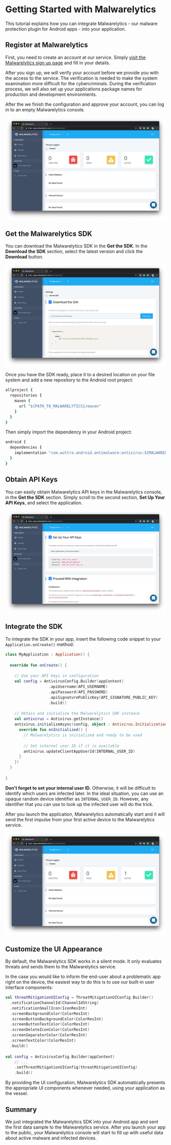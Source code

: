 # Getting Started with Malwarelytics

This tutorial explains how you can integrate Malwarelytics - our malware protection plugin for Android apps - into your application.

## Register at Malwarelytics

First, you need to create an account at our service. Simply [visit the Malwarelytics sign up page](https://www.wultra.com/malwarelytics-signup) and fill in your details.

After you sign up, we will verify your account before we provide you with the access to the service. The verification is needed to make the system examination more difficult for the cybercriminals. During the verification process, we will also set up your applications package names for production and development environments.

After the we finish the configuration and approve your account, you can log in to an empty Malwarelytics console.

![ Empty Malwarelytics Console ](img/01.png)

## Get the Malwarelytics SDK

You can download the Malwarelytics SDK in the **Get the SDK**. In the **Download the SDK** section, select the latest version and click the **Download** button.

![ Downloading the SDK ](img/02.png)

Once you have the SDK ready, place it to a desired location on your file system and add a new repository to the Android root project:

```rb
allproject {
  repositories {
    maven {
      url "${PATH_TO_MALWARELYTICS}/maven"
    }
  }
}
```

Then simply import the dependency in your Android project:

```rb
android {
  dependencies {
    implementation "com.wultra.android.antimalware:antivirus:${MALWARELYTICS_VERSION}"
  }
}
```

## Obtain API Keys

You can easily obtain Malwarelytics API keys in the Malwarelytics console, in the **Get the SDK** section. Simply scroll to the second section, **Set Up Your API Keys**, and select the application.

![ Downloading the SDK ](img/03.png)

## Integrate the SDK

To integrate the SDK in your app, insert the following code snippet to your `Application.onCreate()` method:

```kotlin
class MyApplication : Application() {

  override fun onCreate() {

    // Use your API keys in configuration
    val config = AntivirusConfig.Builder(appContext)
                   .apiUsername(API_USERNAME)
                   .apiPassword(API_PASSWORD)
                   .apiSignaturePublicKey(API_SIGNATURE_PUBLIC_KEY)
                   .build()

    // Obtain and initialize the Malwarelytics SDK instance
    val antivirus = Antivirus.getInstance()          
    antivirus.initializeAsync(config, object : Antivirus.InitializationObserver {
      override fun onInitialized() {
        // Malwarelytics is initialized and ready to be used

        // Set internal user ID if it is available
        antivirus.updateClientAppUserId(INTERNAL_USER_ID)
      }
    })
  }

}
```

<div class="alert alert-warning" role="alert">
<strong>Don't forget to set your internal user ID.</strong> Otherwise, it will be difficult to identify which users are infected later. In the ideal situation, you can use an opaque random device identifier as <code>INTERNAL_USER_ID</code>. However, any identifier that you can use to look up the infected user will do the trick.
</div>

After you launch the application, Malwarelytics automatically start and it will send the first impulse from your first active device to the Malwarelytics service.

![ Downloading the SDK ](img/04.png)

## Customize the UI Appearance

By default, the Malwarelytics SDK works in a silent mode. It only evaluates threats and sends them to the Malwarelytics service.

In the case you would like to inform the end-user about a problematic app right on the device, the easiest way to do this is to use our built-in user interface components:

```kotlin
val threatMitigationUIConfig = ThreatMitigationUIConfig.Builder()
  .notificationChannelId(ChannelIdString)
  .notificationSmallIcon(IconResInt)
  .screenBackgroundColor(ColorResInt)
  .screenButtonBackgroundColor(ColorResInt)
  .screenButtonTextColor(ColorResInt)
  .screenDeleteIconColor(ColorResInt)
  .screenSeparatorColor(ColorResInt)
  .screenTextColor(ColorResInt)
  .build()

val config = AntivirusConfig.Builder(appContext)
    // ...
    .setThreatMitigationUIConfig(threatMitigationUIConfig)
    .build()
```

By providing the UI configuration, Malwarelytics SDK automatically presents the appropriate UI components whenever needed, using your application as the vessel.

## Summary

We just integrated the Malwarelytics SDK into your Android app and sent the first data sample to the Malwarelytics service. After you launch your app to the public, your Malwarelytics console will start to fill up with useful data about active malware and infected devices.
